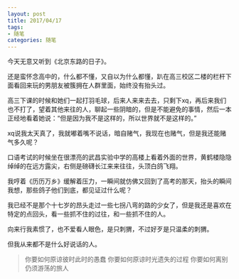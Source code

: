 ```yaml
---
layout: post
title: 2017/04/17
tags:
- 随笔
categories: 随笔
---
```

今天无意又听到《北京东路的日子》。

还是蛮怀念高中的，什么都不懂，又自以为什么都懂，趴在高三校区二楼的栏杆下面看回来玩的男朋友被簇拥在人群里面，始终没有抬头过。

高三下课的时候和她们一起打羽毛球，后来人来来去去，只剩下xq，再后来我们也不打了，望着其他来往的人，聊起一些阴暗的，但是不能避免的事情，然后一本正经地看着她说：“但是因为我不是这样的，所以世界就不是这样的。”

xq说我太天真了，我就嘟着嘴不说话，暗自赌气，我现在也赌气，但是我还能赌气多久呢？

口语考试的时候坐在很漂亮的武昌实验中学的高楼上看着外面的世界，黄鹤楼隐隐绰绰的在远方露尖，右侧是磅礴长江来来往往，头顶白鸽飞翔。

我哼着《历历万乡》缓解着压力，一瞬间就仿佛又回到了高考的那天，抬头的瞬间我想，那些鸽子他们到底，都见证过什么呢？

我已经不是那个十七岁的昂头走过一些七拐八弯的路的少女了，但是我还是喜欢在特定的点回头，看一些抓不住的过往，和一些抓不住的人。

向来行我素惯了，也不爱看人眼色，是只刺猬，不过好歹是只温柔的刺猬。

但我从来都不是什么好说话的人。

> 你要如何原谅彼时此时的愚蠢
> 你要如何原谅时光遗失的过程
> 你要如何离别仍须游荡的旅人